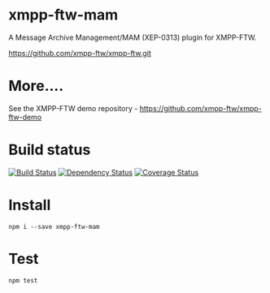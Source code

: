 xmpp-ftw-mam
=================

A Message Archive Management/MAM (XEP-0313) plugin for XMPP-FTW.

https://github.com/xmpp-ftw/xmpp-ftw.git

# More....

See the XMPP-FTW demo repository - https://github.com/xmpp-ftw/xmpp-ftw-demo

# Build status

[![Build Status](https://secure.travis-ci.org/xmpp-ftw/xmpp-ftw-mam.png)](http://travis-ci.org/xmpp-ftw/xmpp-ftw-mam)
[![Dependency Status](https://david-dm.org/xmpp-ftw/xmpp-ftw-mam.png)](https://david-dm.org/xmpp-ftw/xmpp-ftw-mam)
[![Coverage Status](https://img.shields.io/coveralls/xmpp-ftw/xmpp-ftw-mam.svg)](https://coveralls.io/r/xmpp-ftw/xmpp-ftw-mam?branch=master)

# Install

```
npm i --save xmpp-ftw-mam
```

# Test

```
npm test
```
